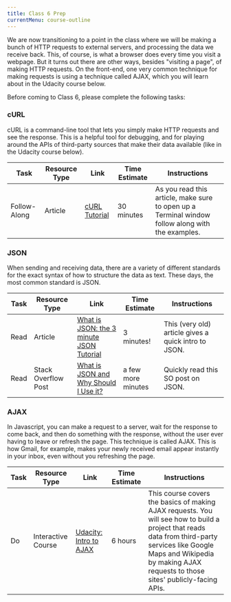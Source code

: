 ```yaml
---
title: Class 6 Prep
currentMenu: course-outline
---
```


We are now transitioning to a point in the class where we will be making a bunch of HTTP requests to external servers, and processing the data we receive back. This, of course, is what a browser does every time you visit a webpage. But it turns out there are other ways, besides "visiting a page", of making HTTP requests. On the front-end, one very common technique for making requests is using a technique called AJAX, which you will learn about in the Udacity course below.

Before coming to Class 6, please complete the following tasks:


### cURL

cURL is a command-line tool that lets you simply make HTTP requests and see the response. This is a helpful tool for debugging, and for playing around the APIs of third-party sources that make their data available (like in the Udacity course below).

Task | Resource Type | Link | Time Estimate | Instructions
-----|---------------|------|---------------|--------------
Follow-Along | Article | [cURL Tutorial][curl-tutorial] | 30 minutes | As you read this article, make sure to open up a Terminal window follow along with the examples.


### JSON

When sending and receiving data, there are a variety of different standards for the exact syntax of how to structure the data as text. These days, the most common standard is JSON.

Task | Resource Type | Link | Time Estimate | Instructions
-----|---------------|------|---------------|--------------
Read | Article | [What is JSON: the 3 minute JSON Tutorial][3-minute-json] | 3 minutes! | This (very old) article gives a quick intro to JSON.
Read  | Stack Overflow Post | [What is JSON and Why Should I Use it?][what-is-json] | a few more minutes | Quickly read this SO post on JSON.

### AJAX

In Javascript, you can make a request to a server, wait for the response to come back, and then do something with the response, without the user ever having to leave or refresh the page. This technique is called AJAX. This is how Gmail, for example, makes your newly received email appear instantly in your inbox, even without you refreshing the page.

Task | Resource Type | Link | Time Estimate | Instructions
-----|---------------|------|---------------|--------------
Do   | Interactive Course | [Udacity: Intro to AJAX][intro-to-ajax] | 6 hours | This course covers the basics of making AJAX requests. You will see how to build a project that reads data from third-party services like Google Maps and Wikipedia by making AJAX requests to those sites' publicly-facing APIs.




[curl-tutorial]: http://www.yilmazhuseyin.com/blog/dev/curl-tutorial-examples-usage/
[3-minute-json]: http://www.secretgeek.net/json_3mins
[what-is-json]: http://stackoverflow.com/questions/383692/what-is-json-and-why-would-i-use-it
[intro-to-ajax]: https://www.udacity.com/course/intro-to-ajax--ud110
